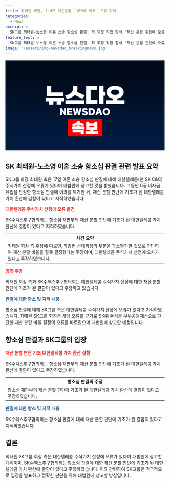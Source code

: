 ```yaml
---
title: 최태원 회장, 1.4조 재산분할 '100배 왜곡' 오류 밝혀
categories:
  - News
excerpt: >
  SK그룹 최태원-노소영 이혼 소송 항소심 판결, 최 회장 직접 참석 "재산 분할 판단에 오류" 주장. 대한텔레콤 주식가치 산정 오류 밝혀, 대법원에 상고 의향. 6공 비자금 유입 인정에도 이의 제기하며 판결 내용 오류 지적. 최종현 선대회장의 기여도를 과소평가한 판단에 이의 제기, '100배 왜곡' 지적. SK그룹 이미지 추락 우려, 상고 및 명예회복 조치로 사실 관계 바로잡기에 힘쓸 예정.
feature_text: >
  SK그룹 최태원-노소영 이혼 소송 항소심 판결, 최 회장 직접 참석 "재산 분할 판단에 오류" 주장. 대한텔레콤 주식가치 산정 오류 밝혀, 대법원에 상고 의향. 6공 비자금 유입 인정에도 이의 제기하며 판결 내용 오류 지적. 최종현 선대회장의 기여도를 과소평가한 판단에 이의 제기, '100배 왜곡' 지적. SK그룹 이미지 추락 우려, 상고 및 명예회복 조치로 사실 관계 바로잡기에 힘쓸 예정.
image: '/assets/img/newsdao_breakingnews.jpg'
---
```


<p><img src="/assets/img/newsdao_breakingnews.jpg" alt="firstkoreanews 속보" /></p>

<h2 data-ke-size="size26">SK 최태원-노소영 이혼 소송 항소심 판결 관련 발표 요약</h2>

<p data-ke-size="size16"></p>

<p>SK그룹 회장 최태원 측은 17일 이혼 소송 항소심 판결에 대해 대한텔레콤(현 SK C&amp;C) 주식가치 산정에 오류가 있다며 대법원에 상고할 것을 밝혔습니다. 그동안 6공 비자금 유입을 인정한 항소심 판결에 이의를 제기한 뒤, 재산 분할 판단에 기초가 된 대한텔레콤 가치 환산에 결함이 있다고 지적하였습니다.</p>

<p data-ke-size="size16"><b><span style="color: #ee2323;">대한텔레콤 주식가치 산정에 오류 발견</span></b></p>

<p>SK수펙스추구협의회는 항소심 재판부의 재산 분할 판단에 기초가 된 대한텔레콤 가치 환산에 결함이 있다고 지적하였습니다.</p>

<table>
  <tr>
    <td style="text-align: center; height: 17px;"><b>사건 요약</b></td>
  </tr>
  <tr>
    <td>최태원 회장 측 주장에 따르면, 최종현 선대회장의 부분을 과소평가한 것으로 판단하여 재산 분할 비율을 잘못 결정했다는 주장이며, 대한텔레콤 주식가치 산정에 오차가 있다고 주장하였습니다.</td>
  </tr>
</table>

<p data-ke-size="size16"><b><span style="color: #ee2323;">양측 주장</span></b></p>

<p>최태원 회장 측과 SK수펙스추구협의회는 대한텔레콤 주식가치 산정에 대한 재산 분할 판단에 기초가 된 결함이 있다고 주장하고 있습니다.</p>

<p data-ke-size="size16"><b><span style="color: #1a5490;">판결에 대한 항소 및 지적 내용</span></b></p>

<p>항소심 판결에 대해 SK그룹 측은 대한텔레콤 주식가치 산정에 오류가 있다고 지적하였습니다. 최태원 SK그룹 회장은 해당 오류를 근거로 SK㈜ 주식을 부부공동재산으로 판단한 재산 분할 비율 결정의 오류를 바로잡으며 대법원에 상고할 예정입니다.</p>

<p data-ke-size="size16"></p>

<h2 data-ke-size="size26">항소심 판결과 SK그룹의 입장</h2>

<p data-ke-size="size16"><b><span style="color: #ee2323;">재산 분할 판단 기초 대한텔레콤 가치 환산 결함</span></b></p>

<p>SK수펙스추구협의회는 항소심 재판부의 재산 분할 판단에 기초가 된 대한텔레콤 가치 환산에 결함이 있다고 주장하였습니다.</p>

<table>
  <tr>
    <td style="text-align: center; height: 17px;"><b>항소심 판결의 주장</b></td>
  </tr>
  <tr>
    <td>항소심 재판부의 재산 분할 판단에 기초가 된 대한텔레콤 가치 환산에 결함이 있다고 주장하였습니다.</td>
  </tr>
</table>

<p data-ke-size="size16"><b><span style="color: #1a5490;">판결에 대한 항소 및 지적 내용</span></b></p>

<p>SK수펙스추구협의회는 항소심 판결에 대해 재산 분할 판단에 기초가 된 결함이 있다고 지적하였습니다.</p>

<p data-ke-size="size16"></p>

<h2 data-ke-size="size26">결론</h2>

<p data-ke-size="size16">최태원 SK그룹 회장 측은 대한텔레콤 주식가치 산정에 오류가 있다며 대법원에 상고할 계획이며, SK수펙스추구협의회는 항소심 판결에 대한 재산 분할 판단에 기초가 된 대한텔레콤 가치 환산에 결함이 있다고 주장하였습니다. 이와 관련하여 SK그룹은 적극적으로 입장을 발표하고 정확한 판단을 위해 대법원에 상고할 방침입니다.</p>

